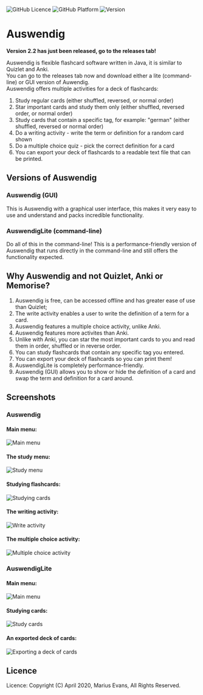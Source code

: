 
![GitHub Licence](https://img.shields.io/badge/licence-copyright-red.svg?style=flat-square)
![GitHub Platform](https://img.shields.io/badge/platform-windows-blue.svg?style=flat-square)
![Version](https://img.shields.io/badge/Version-2.1-blue)

# Auswendig
**Version 2.2 has just been released, go to the releases tab!**<br />

Auswendig is flexible flashcard software written in Java, it is similar to Quizlet and Anki.<br />
You can go to the releases tab now and download either a lite (command-line) or GUI version of Auwendig.<br />
Auswendig offers multiple activities for a deck of flashcards:
1. Study regular cards (either shuffled, reversed, or normal order)<br/>
2. Star important cards and study them only (either shuffled, reversed order, or normal order)<br/>
3. Study cards that contain a specific tag, for example: "german" (either shuffled, reversed or normal order)<br/>
4. Do a writing activity - write the term or definition for a random card shown<br/>
5. Do a multiple choice quiz - pick the correct definition for a card<br/>
6. You can export your deck of flashcards to a readable text file that can be printed.<br/>

## Versions of Auswendig

### Auswendig (GUI)
This is Auswendig with a graphical user interface, this makes it very easy to use and understand and packs incredible functionality.

### AuswendigLite (command-line)
Do all of this in the command-line! This is a performance-friendly version of Auswendig that runs directly in the command-line and still offers the functionality expected.

## Why Auswendig and not Quizlet, Anki or Memorise?
1. Auswendig is free, can be accessed offline and has greater ease of use than Quizlet;
2. The write activity enables a user to write the definition of a term for a card.<br />
3. Auswendig features a multiple choice activity, unlike Anki.<br />
4. Auswendig features more activites than Anki.<br />
5. Unlike with Anki, you can star the most important cards to you and read them in order, shuffled or in reverse order.<br />
6. You can study flashcards that contain any specific tag you entered.<br />
7. You can export your deck of flashcards so you can print them!<br />
8. AuswendigLite is completely performance-friendly.<br />
9. Auswendig (GUI) allows you to show or hide the definition of a card and swap the term and definition for a card around.<br />

## Screenshots
### Auswendig
#### Main menu:<br />
![Main menu](https://github.com/MariusEvans/Auswendig/blob/master/SCREENSHOTS/main_menu_GUI.JPG)
#### The study menu:<br />
![Study menu](https://github.com/MariusEvans/Auswendig/blob/master/SCREENSHOTS/study_menu_GUI.JPG)
#### Studying flashcards:<br />
![Studying cards](https://github.com/MariusEvans/Auswendig/blob/master/SCREENSHOTS/study_mode_GUI.JPG)
#### The writing activity:<br />
![Write activity](https://github.com/MariusEvans/Auswendig/blob/master/SCREENSHOTS/write_activity_GUI.JPG)
#### The multiple choice activity:<br />
![Multiple choice activity](https://github.com/MariusEvans/Auswendig/blob/master/SCREENSHOTS/multichoice_quiz_GUI.JPG)

### AuswendigLite
#### Main menu:<br />
![Main menu](https://github.com/MariusEvans/Auswendig/blob/master/SCREENSHOTS/main%20menu.JPG)
#### Studying cards:<br />
![Study cards](https://github.com/MariusEvans/Auswendig/blob/master/SCREENSHOTS/study%20cards.JPG)<br />
#### An exported deck of cards:<br />
![Exporting a deck of cards](https://github.com/MariusEvans/Auswendig/blob/master/SCREENSHOTS/export%20deck.JPG)

## Licence
Licence: Copyright (C) April 2020, Marius Evans, All Rights Reserved.<br />

